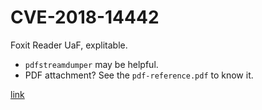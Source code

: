 # CVE-2018-14442



Foxit Reader UaF, explitable.

- `pdfstreamdumper` may be helpful.
- PDF attachment? See the `pdf-reference.pdf` to know it.

[link](https://github.com/payatu/CVE-2018-14442)

